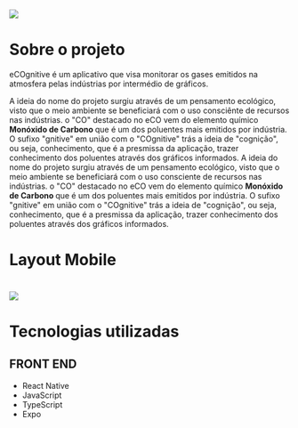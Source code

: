 # ![](https://uploaddeimagens.com.br/images/003/846/382/full/icon.png)
# Sobre o projeto

eCOgnitive é um aplicativo que visa monitorar os gases emitidos na atmosfera pelas indústrias por intermédio de gráficos.

A ideia do nome do projeto surgiu através de um pensamento ecológico, visto que o meio ambiente se beneficiará com o uso consciênte de recursos nas indústrias. o "CO" destacado no eCO vem do elemento químico <strong>Monóxido de Carbono </strong> que é um dos poluentes mais emitidos por indústria. O sufixo "gnitive" em união com o "COgnitive" trás a ideia de "cognição", ou seja, conhecimento, que é a presmissa da aplicação, trazer conhecimento dos poluentes através dos gráficos informados.
A ideia do nome do projeto surgiu através de um pensamento ecológico, visto que o meio ambiente se beneficiará com o uso consciente de recursos nas indústrias. o "CO" destacado no eCO vem do elemento químico <strong>Monóxido de Carbono </strong> que é um dos poluentes mais emitidos por indústria. O sufixo "gnitive" em união com o "COgnitive" trás a ideia de "cognição", ou seja, conhecimento, que é a presmissa da aplicação, trazer conhecimento dos poluentes através dos gráficos informados.

# Layout Mobile
# ![](https://uploaddeimagens.com.br/images/003/846/419/full/telas.png)
# Tecnologias utilizadas
## FRONT END
- React Native
- JavaScript
- TypeScript
- Expo
